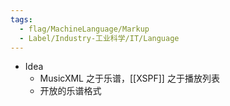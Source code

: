 ```yaml
---
tags:
  - flag/MachineLanguage/Markup
  - Label/Industry-工业科学/IT/Language
---
```


- Idea
    - MusicXML 之于乐谱，[[XSPF]] 之于播放列表
    - 开放的乐谱格式
